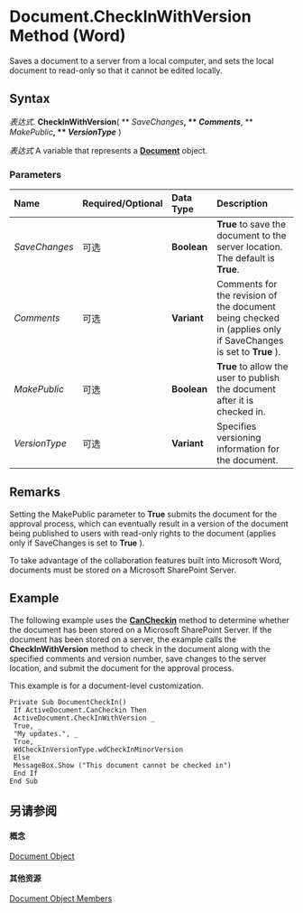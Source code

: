 
# Document.CheckInWithVersion Method (Word)

Saves a document to a server from a local computer, and sets the local document to read-only so that it cannot be edited locally.


## Syntax

 _表达式_. **CheckInWithVersion**( ** _SaveChanges_**, ** _Comments_**, ** _MakePublic_**, ** _VersionType_** )

 _表达式_ A variable that represents a **[Document](8d83487a-2345-a036-a916-971c9db5b7fb.md)** object.


### Parameters



|**Name**|**Required/Optional**|**Data Type**|**Description**|
|:-----|:-----|:-----|:-----|
| _SaveChanges_|可选|**Boolean**|**True** to save the document to the server location. The default is **True**.|
| _Comments_|可选|**Variant**|Comments for the revision of the document being checked in (applies only if SaveChanges is set to  **True** ).|
| _MakePublic_|可选|**Boolean**|**True** to allow the user to publish the document after it is checked in.|
| _VersionType_|可选|**Variant**|Specifies versioning information for the document. |

## Remarks

Setting the MakePublic parameter to  **True** submits the document for the approval process, which can eventually result in a version of the document being published to users with read-only rights to the document (applies only if SaveChanges is set to **True** ).

To take advantage of the collaboration features built into Microsoft Word, documents must be stored on a Microsoft SharePoint Server.


## Example

The following example uses the  **[CanCheckin](7021b14b-3e45-9850-bc59-d76c267f2934.md)** method to determine whether the document has been stored on a Microsoft SharePoint Server. If the document has been stored on a server, the example calls the **CheckInWithVersion** method to check in the document along with the specified comments and version number, save changes to the server location, and submit the document for the approval process.

This example is for a document-level customization.




```
Private Sub DocumentCheckIn() 
 If ActiveDocument.CanCheckin Then 
 ActiveDocument.CheckInWithVersion _ 
 True, _ 
 "My updates.", _ 
 True, _ 
 WdCheckInVersionType.wdCheckInMinorVersion 
 Else 
 MessageBox.Show ("This document cannot be checked in") 
 End If 
End Sub
```


## 另请参阅


#### 概念


[Document Object](8d83487a-2345-a036-a916-971c9db5b7fb.md)
#### 其他资源


[Document Object Members](http://msdn.microsoft.com/library/fc9ab457-0888-f917-3d52-387168ac23b9%28Office.15%29.aspx)